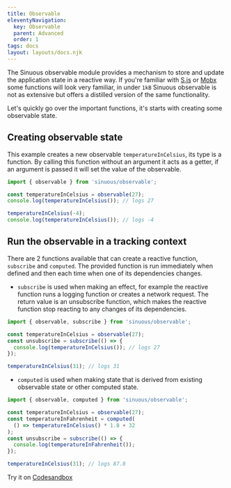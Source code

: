 ```yaml
---
title: Observable
eleventyNavigation:
  key: Observable
  parent: Advanced
  order: 1
tags: docs
layout: layouts/docs.njk
---
```


The Sinuous observable module provides a mechanism to store and update the application state in a reactive way. If you're familiar with [S.js](https://github.com/adamhaile/S) or [Mobx](https://mobx.js.org) some functions will look very familiar, in under `1kB` Sinuous observable is not as extensive but offers a distilled version of the same functionality.

Let's quickly go over the important functions, it's starts with creating some observable state.

## Creating observable state

This example creates a new observable `temperatureInCelsius`, its type is a function. By calling this function without an argument it acts as a getter, if an argument is passed it will set the value of the observable.

```js
import { observable } from 'sinuous/observable';

const temperatureInCelsius = observable(27);
console.log(temperatureInCelsius()); // logs 27

temperatureInCelsius(-4);
console.log(temperatureInCelsius()); // logs -4
```

## Run the observable in a tracking context

There are 2 functions available that can create a reactive function, `subscribe` and `computed`. The provided function is run immediately when defined and then each time when one of its dependencies changes.

- `subscribe` is used when making an effect, for example the reactive function runs a logging function or creates a network request. The return value is an unsubscribe function, which makes the reactive function stop reacting to any changes of its dependencies.

```js
import { observable, subscribe } from 'sinuous/observable';

const temperatureInCelsius = observable(27);
const unsubscribe = subscribe(() => {
  console.log(temperatureInCelsius()); // logs 27
});

temperatureInCelsius(31); // logs 31
```

- `computed` is used when making state that is derived from existing observable state or other computed state.

```js
import { observable, computed } from 'sinuous/observable';

const temperatureInCelsius = observable(27);
const temperatureInFahrenheit = computed(
  () => temperatureInCelsius() * 1.8 + 32
);
const unsubscribe = subscribe(() => {
  console.log(temperatureInFahrenheit());
});

temperatureInCelsius(31); // logs 87.8
```

Try it on [Codesandbox](https://codesandbox.io/s/sinuous-observable-35eut)

